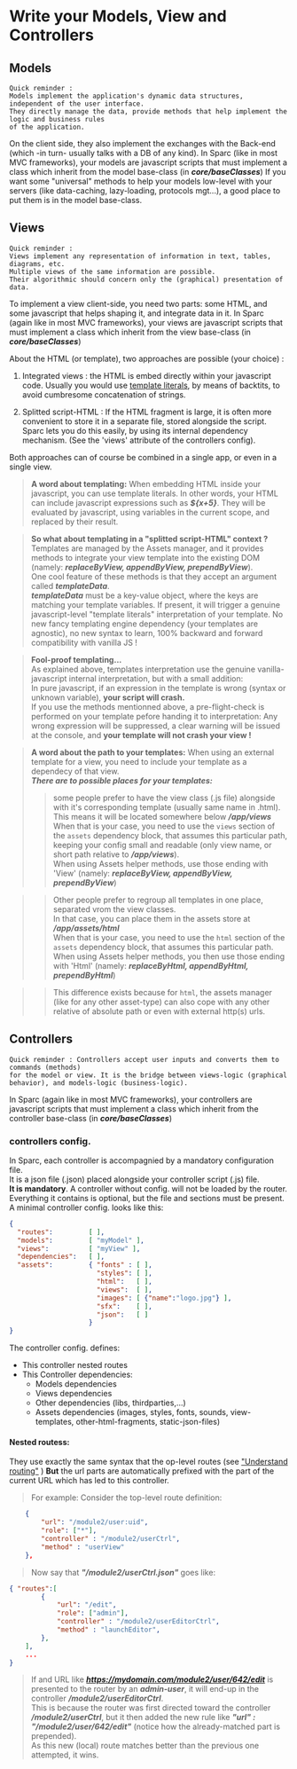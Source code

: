 # Write your Models, View and Controllers

## Models
```text
Quick reminder :
Models implement the application's dynamic data structures, independent of the user interface. 
They directly manage the data, provide methods that help implement the logic and business rules
of the application.
```

On the client side, they also implement the exchanges with the Back-end (which -in turn- usually talks with a DB of any kind).
In Sparc (like in most MVC frameworks), your models are javascript scripts that must implement a class which inherit from the model base-class (in ***core/baseClasses***)
If you want some "universal" methods to help your models low-level with your servers (like data-caching, lazy-loading, protocols mgt...), 
a good place to put them is in the model base-class.

## Views

```text
Quick reminder :
Views implement any representation of information in text, tables, diagrams, etc. 
Multiple views of the same information are possible.  
Their algorithmic should concern only the (graphical) presentation of data.
```

To implement a view client-side, you need two parts: some HTML, and some javascript that helps shaping it, and integrate data in it.
In Sparc (again like in most MVC frameworks), your views are javascript scripts that must implement a class which inherit from the view base-class (in ***core/baseClasses***)

About the HTML (or template), two approaches are possible (your choice) :

1. Integrated views : the HTML is embed directly within your javascript code. Usually you would use [template literals](https://developer.mozilla.org/en-US/docs/Web/JavaScript/Reference/Template_literals), by means of backtits, to avoid cumbresome concatenation of strings.

2. Splitted script-HTML : If the HTML fragment is large, it is often more convenient to store it in a separate file, stored alongside the script. 
Sparc lets you do this easily, by using its internal dependency mechanism. (See the 'views' attribute of the controllers config).

Both approaches can of course be combined in a single app, or even in a single view.

> **A word about templating:**
When embedding HTML inside your javascript, you can use template literals. 
In other words, your HTML can include javascript expressions such as ***${x+5}***.
They will be evaluated by javascript, using variables in the current scope,
and replaced by their result. 

> **So what about templating in a "splitted script-HTML" context ?**  
Templates are managed by the Assets manager, and it provides methods to integrate 
your view template into the existing DOM (namely: ***replaceByView, appendByView,  prependByView***).  
One cool feature of these methods is that they accept an argument called ***templateData***.  
***templateData*** must be a key-value object, where the keys are matching your template variables.
If present, it will trigger a genuine javascript-level "template literals" interpretation 
of your template. No new fancy templating engine dependency (your templates are agnostic), no new syntax to learn,
100% backward and forward compatibility with vanilla JS !

> **Fool-proof templating...**  
As explained above, templates interpretation use the genuine vanilla-javascript internal interpretation, but with a small addition:  
In pure javascript, if an expression in the template is wrong (syntax or unknown variable),
**your script will crash.**  
If you use the methods mentionned above, a pre-flight-check is performed on your
template pefore handing it to interpretation: Any wrong expression will be suppressed, a clear warning will be issued at the console,
and **your template will not crash your view !**

> **A word about the path to your templates:**
When using an external template for a view, you need to include your template as a dependecy of that view.  
***There are to possible places for your templates:***
>> some people prefer to have the view class (.js file) alongside with it's corresponding template (usually same name in .html).
This means it will be located somewhere below ***/app/views***
When that is your case,  you need to use the `views` section of the `assets` dependency block, that assumes this particular path, keeping your config small and readable (only view name, or short path relative to ***/app/views***).  
When using Assets helper methods, use those ending with 'View' (namely: ***replaceByView, appendByView,  prependByView***)   

>> Other people prefer to regroup all templates in one place, separated vrom the view classes.  
In that case, you can place them in the assets store at ***/app/assets/html***  
When that is your case,  you need to use the `html` section of the `assets` dependency block, that assumes this particular path.  
When using Assets helper methods, you then use those ending with 'Html' (namely: ***replaceByHtml, appendByHtml,  prependByHtml***)   

>> This difference exists because for `html`, the assets manager (like for any other asset-type) can also cope with any other relative of absolute path or even with external http(s) urls.


## Controllers
```text
Quick reminder : Controllers accept user inputs and converts them to commands (methods)  
for the model or view. It is the bridge between views-logic (graphical behavior), and models-logic (business-logic).
```

In Sparc (again like in most MVC frameworks), your controllers are javascript scripts that must implement a class which inherit from the controller base-class (in ***core/baseClasses***)


### controllers config.
In Sparc, each controller is accompagnied by a mandatory configuration file.  
It is a json file (.json) placed alongside your controller script (.js) file.  
**It is mandatory**. A controller without config. will not be loaded by the router.  
Everything it contains is optional, but the file and sections must be present.   
A minimal controller config. looks like this:

```json
{ 
  "routes":         [ ],
  "models":         [ "myModel" ],
  "views":          [ "myView" ],
  "dependencies":   [ ],
  "assets":         { "fonts" : [ ],
                      "styles": [ ],
                      "html":   [ ],
                      "views":  [ ],
                      "images": [ {"name":"logo.jpg"} ],
                      "sfx":    [ ],
                      "json":   [ ]
                    }
}

```

The controller config. defines:

- This controller nested routes
- This Controller dependencies:
    - Models dependencies
    - Views dependencies
    - Other dependencies (libs, thirdparties,...)
    - Assets dependencies (images, styles, fonts, sounds, view-templates, other-html-fragments, static-json-files)


#### Nested routess:
They use exactly the same syntax that the op-level routes (see ["Understand routing"](routing.md) )
**But** the url parts are automatically prefixed with the part of the current URL which has led to this controller.

> For example:
Consider the top-level route definition:
```json
    {
        "url": "/module2/user:uid",
        "role": ["*"],
        "controller" : "/module2/userCtrl",
        "method" : "userView"
    },  
```

> Now say that ***"/module2/userCtrl.json"*** goes like:

```json
{ "routes":[ 
        {
            "url": "/edit",
            "role": ["admin"],
            "controller" : "/module2/userEditorCtrl",
            "method" : "launchEditor",
        },     
    ], 
    ...
}
```

> If and URL like ***https://mydomain.com/module2/user/642/edit*** is presented to the router by an ***admin-user***, 
it will end-up in the controller ***/module2/userEditorCtrl***.  
This is because the router was first directed toward the controller ***/module2/userCtrl***, 
but it then added the new rule like ***"url" : "/module2/user/642/edit"*** (notice how the already-matched part is prepended).  
As this new (local) route matches better than the previous one attempted, it wins.

